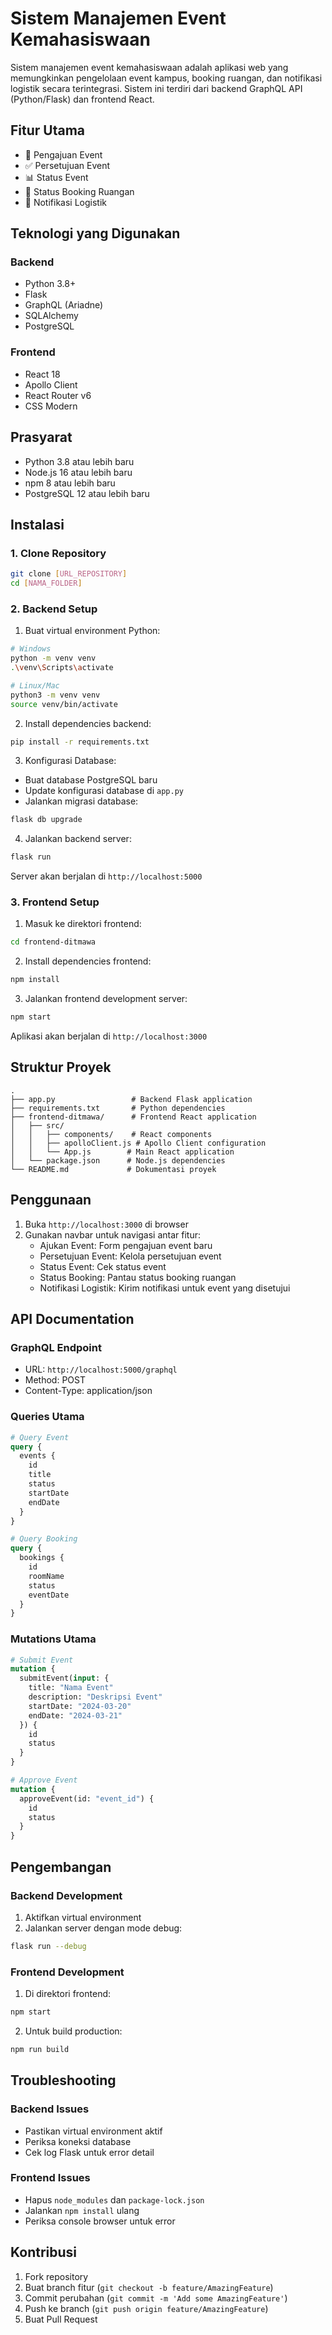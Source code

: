 # Sistem Manajemen Event Kemahasiswaan

Sistem manajemen event kemahasiswaan adalah aplikasi web yang memungkinkan pengelolaan event kampus, booking ruangan, dan notifikasi logistik secara terintegrasi. Sistem ini terdiri dari backend GraphQL API (Python/Flask) dan frontend React.

## Fitur Utama

- 🎉 Pengajuan Event
- ✅ Persetujuan Event
- 📊 Status Event
- 🏢 Status Booking Ruangan
- 📢 Notifikasi Logistik

## Teknologi yang Digunakan

### Backend
- Python 3.8+
- Flask
- GraphQL (Ariadne)
- SQLAlchemy
- PostgreSQL

### Frontend
- React 18
- Apollo Client
- React Router v6
- CSS Modern

## Prasyarat

- Python 3.8 atau lebih baru
- Node.js 16 atau lebih baru
- npm 8 atau lebih baru
- PostgreSQL 12 atau lebih baru

## Instalasi

### 1. Clone Repository
```bash
git clone [URL_REPOSITORY]
cd [NAMA_FOLDER]
```

### 2. Backend Setup

1. Buat virtual environment Python:
```bash
# Windows
python -m venv venv
.\venv\Scripts\activate

# Linux/Mac
python3 -m venv venv
source venv/bin/activate
```

2. Install dependencies backend:
```bash
pip install -r requirements.txt
```

3. Konfigurasi Database:
- Buat database PostgreSQL baru
- Update konfigurasi database di `app.py`
- Jalankan migrasi database:
```bash
flask db upgrade
```

4. Jalankan backend server:
```bash
flask run
```
Server akan berjalan di `http://localhost:5000`

### 3. Frontend Setup

1. Masuk ke direktori frontend:
```bash
cd frontend-ditmawa
```

2. Install dependencies frontend:
```bash
npm install
```

3. Jalankan frontend development server:
```bash
npm start
```
Aplikasi akan berjalan di `http://localhost:3000`

## Struktur Proyek

```
.
├── app.py                 # Backend Flask application
├── requirements.txt       # Python dependencies
├── frontend-ditmawa/      # Frontend React application
│   ├── src/
│   │   ├── components/    # React components
│   │   ├── apolloClient.js # Apollo Client configuration
│   │   └── App.js        # Main React application
│   └── package.json      # Node.js dependencies
└── README.md             # Dokumentasi proyek
```

## Penggunaan

1. Buka `http://localhost:3000` di browser
2. Gunakan navbar untuk navigasi antar fitur:
   - Ajukan Event: Form pengajuan event baru
   - Persetujuan Event: Kelola persetujuan event
   - Status Event: Cek status event
   - Status Booking: Pantau status booking ruangan
   - Notifikasi Logistik: Kirim notifikasi untuk event yang disetujui

## API Documentation

### GraphQL Endpoint
- URL: `http://localhost:5000/graphql`
- Method: POST
- Content-Type: application/json

### Queries Utama
```graphql
# Query Event
query {
  events {
    id
    title
    status
    startDate
    endDate
  }
}

# Query Booking
query {
  bookings {
    id
    roomName
    status
    eventDate
  }
}
```

### Mutations Utama
```graphql
# Submit Event
mutation {
  submitEvent(input: {
    title: "Nama Event"
    description: "Deskripsi Event"
    startDate: "2024-03-20"
    endDate: "2024-03-21"
  }) {
    id
    status
  }
}

# Approve Event
mutation {
  approveEvent(id: "event_id") {
    id
    status
  }
}
```

## Pengembangan

### Backend Development
1. Aktifkan virtual environment
2. Jalankan server dengan mode debug:
```bash
flask run --debug
```

### Frontend Development
1. Di direktori frontend:
```bash
npm start
```
2. Untuk build production:
```bash
npm run build
```

## Troubleshooting

### Backend Issues
- Pastikan virtual environment aktif
- Periksa koneksi database
- Cek log Flask untuk error detail

### Frontend Issues
- Hapus `node_modules` dan `package-lock.json`
- Jalankan `npm install` ulang
- Periksa console browser untuk error

## Kontribusi

1. Fork repository
2. Buat branch fitur (`git checkout -b feature/AmazingFeature`)
3. Commit perubahan (`git commit -m 'Add some AmazingFeature'`)
4. Push ke branch (`git push origin feature/AmazingFeature`)
5. Buat Pull Request
